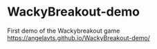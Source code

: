 # WackyBreakout-demo
First demo of the Wackybreakout game
https://angelavts.github.io/WackyBreakout-demo/
